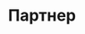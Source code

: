 --- 
title: "Партнер" 
site: "http://www.y-partner.com.ua" 
town: "Ялта" 
tel: ["38 (0654) 27-33-97, +7 (978) 854-20-41, +38 (050) 591-05-12"] 
address: "Россия, Республика Крым, г. Ялта, ул. Московская, 47/2" 
mail: "yaltapartner@yandex.ru" 
--- 